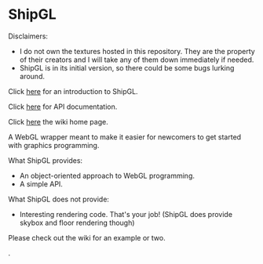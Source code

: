 ShipGL
======

Disclaimers:
  * I do not own the textures hosted in this repository. They are the property of their creators and I will take any of them down immediately if needed.
  * ShipGL is in its initial version, so there could be some bugs lurking around.


Click [here][wiki_ex1] for an introduction to ShipGL.

Click [here][doc] for API documentation.

Click [here][wiki] the wiki home page.

A WebGL wrapper meant to make it easier for newcomers to get started with graphics programming.

What ShipGL provides:
  * An object-oriented approach to WebGL programming.
  * A simple API.

What ShipGL does not provide:
  * Interesting rendering code.  That's your job!  (ShipGL does provide skybox and floor rendering though)

Please check out the wiki for an example or two.

[doc]: http://jship.github.com/ShipGL/doc/index.html "ShipGL Documentation"
[wiki]: http://github.com/jship/ShipGL/wiki "ShipGL Wiki"
[wiki_ex1]: http://github.com/jship/ShipGL/wiki/First-Example:-Rendering-Models "ShipGL: First Example"
.
